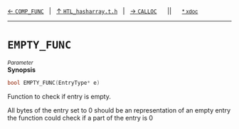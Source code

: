 [&#8592; `COMP_FUNC`](HTL_hasharray.t.h--comp_func.md)&nbsp;&nbsp;&nbsp;|&nbsp;&nbsp;&nbsp;[&#8593; `HTL_hasharray.t.h`](HTL_hasharray.t.h.md)&nbsp;&nbsp;&nbsp;|&nbsp;&nbsp;&nbsp;[&#8594; `CALLOC`](HTL_hasharray.t.h--calloc.md)&nbsp;&nbsp;&nbsp;&nbsp;&nbsp;&nbsp;||&nbsp;&nbsp;&nbsp;&nbsp;&nbsp;&nbsp;<small>[\* xdoc](../xdoc/HTL_hasharray.t.h.xmd#L20)</small>
***

# `EMPTY_FUNC`
<small>*Parameter*</small>  
**Synopsis**

```cpp
bool EMPTY_FUNC(EntryType* e)
```


Function to check if entry is empty.

All bytes of the entry set to 0 should be an representation of an empty entry
the function could check if a part of the entry is 0


